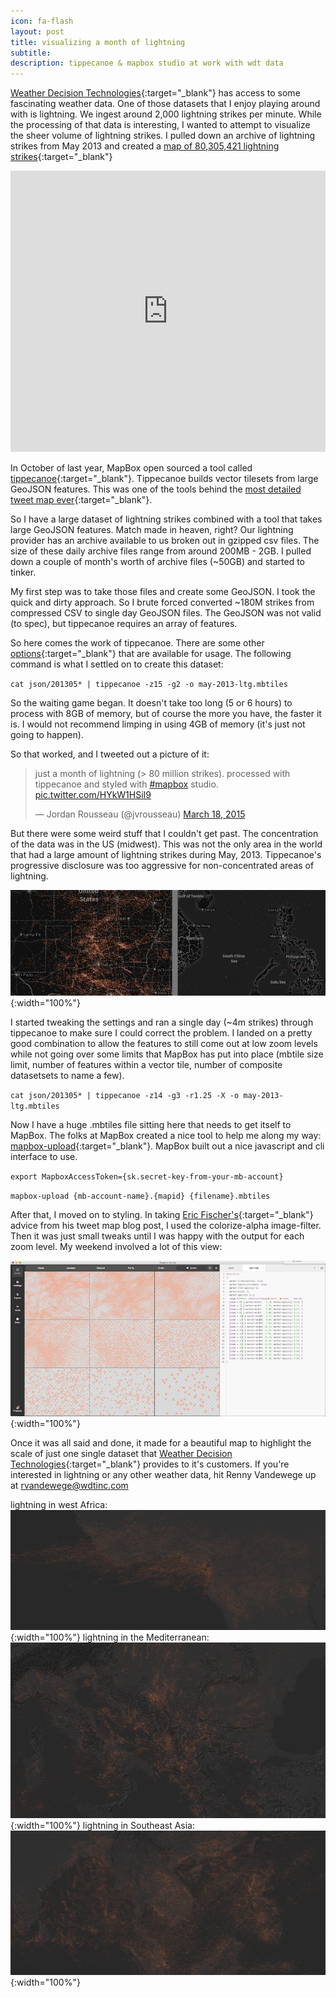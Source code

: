 ```yaml
---
icon: fa-flash
layout: post
title: visualizing a month of lightning
subtitle:
description: tippecanoe & mapbox studio at work with wdt data
---
```


[Weather Decision Technologies](http://wdtinc.com){:target="_blank"} has access to some fascinating weather data. One of those datasets that I enjoy playing around with is lightning. We ingest around 2,000 lightning strikes per minute. While the processing of that data is interesting, I wanted to attempt to visualize the sheer volume of lightning strikes. I pulled down an archive of lightning strikes from May 2013 and created a [map of 80,305,421 lightning strikes](https://a.tiles.mapbox.com/v4/weatherdecisiontechnologies.lgk0k0f6/page.html?access_token=pk.eyJ1Ijoid2VhdGhlcmRlY2lzaW9udGVjaG5vbG9naWVzIiwiYSI6IkhLM1dMUDgifQ.ykvRdysqB6BgpQKZ_x7dhg#4/23.32/-103.32){:target="_blank"}

<iframe width='100%' height='450px' frameBorder='0' src='https://a.tiles.mapbox.com/v4/weatherdecisiontechnologies.lgk0k0f6/attribution,zoompan.html?access_token=pk.eyJ1Ijoid2VhdGhlcmRlY2lzaW9udGVjaG5vbG9naWVzIiwiYSI6IkhLM1dMUDgifQ.ykvRdysqB6BgpQKZ_x7dhg#4/23.32/-103.32'></iframe>

In October of last year, MapBox open sourced a tool called [tippecanoe](https://github.com/mapbox/tippecanoe){:target="_blank"}. Tippecanoe builds vector tilesets from large GeoJSON features. This was one of the tools behind the [most detailed tweet map ever](https://www.mapbox.com/blog/twitter-map-every-tweet/){:target="_blank"}.

So I have a large dataset of lightning strikes combined with a tool that takes large GeoJSON features. Match made in heaven, right? Our lightning provider has an archive available to us broken out in gzipped csv files. The size of these daily archive files range from around 200MB - 2GB. I pulled down a couple of month's worth of archive files (~50GB) and started to tinker.

My first step was to take those files and create some GeoJSON. I took the quick and dirty approach. So I brute forced converted ~180M strikes from compressed CSV to single day GeoJSON files. The GeoJSON was not valid (to spec), but tippecanoe requires an array of features.

So here comes the work of tippecanoe. There are some other [options](https://github.com/mapbox/tippecanoe#options){:target="_blank"} that are available for usage. The following command is what I settled on to create this dataset:

`cat json/201305* | tippecanoe -z15 -g2 -o may-2013-ltg.mbtiles`

So the waiting game began. It doesn't take too long (5 or 6 hours) to process with 8GB of memory, but of course the more you have, the faster it is. I would not recommend limping in using 4GB of memory (it's just not going to happen).

So that worked, and I tweeted out a picture of it:

<blockquote class="twitter-tweet" lang="en"><p>just a month of lightning (&gt; 80 million strikes). processed with tippecanoe and styled with <a href="https://twitter.com/hashtag/mapbox?src=hash">#mapbox</a> studio. <a href="http://t.co/HYkW1HSiI9">pic.twitter.com/HYkW1HSiI9</a></p>&mdash; Jordan Rousseau (@jvrousseau) <a href="https://twitter.com/jvrousseau/status/578223533618163712">March 18, 2015</a></blockquote>
<script async src="//platform.twitter.com/widgets.js" charset="utf-8"></script>

But there were some weird stuff that I couldn't get past. The concentration of the data was in the US (midwest). This was not the only area in the world that had a large amount of lightning strikes during May, 2013. Tippecanoe's progressive disclosure was too aggressive for non-concentrated areas of lightning.


![ltg-diff](/assets/img/ltg-diff.png){:width="100%"}

I started tweaking the settings and ran a single day (~4m strikes) through tippecanoe to make sure I could correct the problem. I landed on a pretty good combination to allow the features to still come out at low zoom levels while not going over some limits that MapBox has put into place (mbtile size limit, number of features within a vector tile, number of composite datasetsets to name a few).

`cat json/201305* | tippecanoe -z14 -g3 -r1.25 -X -o may-2013-ltg.mbtiles`

Now I have a huge .mbtiles file sitting here that needs to get itself to MapBox. The folks at MapBox created a nice tool to help me along my way: [mapbox-upload](https://github.com/mapbox/mapbox-upload){:target="_blank"}. MapBox built out a nice javascript and cli interface to use.

`export MapboxAccessToken={sk.secret-key-from-your-mb-account}`

`mapbox-upload {mb-account-name}.{mapid} {filename}.mbtiles`

After that, I moved on to styling. In taking [Eric Fischer's](https://www.mapbox.com/about/team/#eric-fischer){:target="_blank"} advice from his tweet map blog post, I used the colorize-alpha image-filter. Then it was just small tweaks until I was happy with the output for each zoom level. My weekend involved a lot of this view:

![ltg-studio-style](/assets/img/ltg-studio-style.png){:width="100%"}

Once it was all said and done, it made for a beautiful map to highlight the scale of just one single dataset that [Weather Decision Technologies](http://wdtinc.com){:target="_blank"}  provides to it's customers. If you're interested in lightning or any other weather data, hit Renny Vandewege up at [rvandewege@wdtinc.com](mailto:rvandewege@wdtinc.com)

lightning in west Africa:
![null-island-ltg](/assets/img/null-island-ltg.png){:width="100%"}
lightning in the Mediterranean:
![med-ltg](/assets/img/med-ltg.png){:width="100%"}
lightning in Southeast Asia:
![se-asia-ltg](/assets/img/se-asia-ltg.png){:width="100%"}
